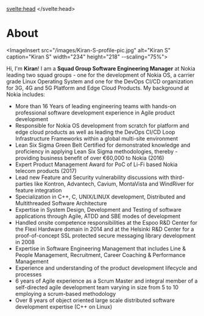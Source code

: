 <svelte:head>
	<title>About</title>
	<meta name="description" content="Home Page of Kiran S, Senior Group Software Engineering Manager" />
</svelte:head>

<script>
	import ImageInsert from '$lib/components/ImageInsert.svelte';
</script>
# About

<ImageInsert src="/images/Kiran-S-profile-pic.jpg" alt="Kiran S" caption="Kiran S" width="234" height="218" --scaling="75%">
</ImageInsert>

Hi, I'm **Kiran**! I am a **Squad Group Software Engineering Manager** at Nokia leading two squad groups - one for the development of Nokia OS, a carrier grade Linux Operating System and one for the DevOps CI/CD organization for 3G, 4G and 5G Platform and Edge Cloud Products. My background at Nokia includes: 

- More than 16 Years of leading engineering teams with hands-on professional software development experience in Agile product development
- Responsible for Nokia OS development from scratch for platform and edge cloud products as well as leading the DevOps CI/CD Loop Infrastructure Frameworks within a global multi-site environment
- Lean Six Sigma Green Belt Certified for demonstrated knowledge and proficiency in applying Lean Six Sigma methodologies, thereby - providing business benefit of over €60,000 to Nokia (2016)
- Expert Product Management Award for PoC of Li-Fi based Nokia telecom products (2017)
- Lead new Feature and Security vulnerability discussions with third-parties like Kontron, Advantech, Cavium, MontaVista and WindRiver for feature integration
- Specialization in C++, C, UNIX/LINUX development, Distributed and Multithreaded Software Architecture
- Expertise in System Design, Development and Testing of software applications through Agile, ATDD and SBE modes of development
- Handled onsite competence responsibilities at the Espoo R&D Center for the Flexi Hardware domain in 2014 and at the Helsinki R&D Center for a proof-of-concept SSL protected secure messaging library development in 2008
- Expertise in Software Engineering Management that includes Line & People Management, Recruitment, Career Coaching & Performance Management
- Experience and understanding of the product development lifecycle and processes
- 6 years of Agile experience as a Scrum Master and integral member of a self-directed agile development team varying in size from 5 to 10 employing a scrum-based methodology
- Over 8 years of object oriented large scale distributed software development expertise (C++ on Linux)